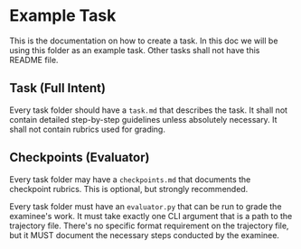 # Example Task

This is the documentation on how to create a task. In this doc we will be using
this folder as an example task. Other tasks shall not have this README file.

## Task (Full Intent)

Every task folder should have a `task.md` that describes the task. It shall not
contain detailed step-by-step guidelines unless absolutely necessary. It shall not
contain rubrics used for grading.

## Checkpoints (Evaluator)

Every task folder may have a `checkpoints.md` that documents the checkpoint rubrics.
This is optional, but strongly recommended.

Every task folder must have an `evaluator.py` that can be run to grade the
examinee's work. It must take exactly one CLI argument that is a path to the
trajectory file. There's no specific format requirement on the trajectory file,
but it MUST document the necessary steps conducted by the examinee.
